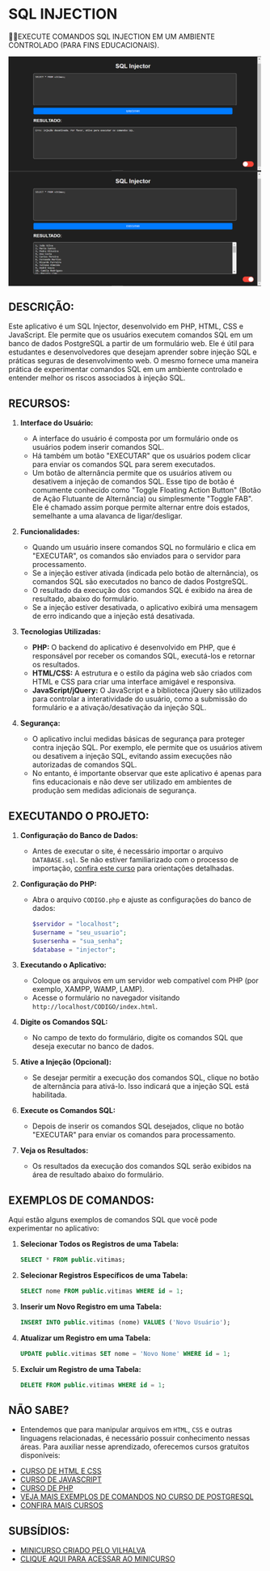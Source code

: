 # SQL INJECTION
👨‍🏫EXECUTE COMANDOS SQL INJECTION EM UM AMBIENTE CONTROLADO (PARA FINS EDUCACIONAIS).

<img src="./IMAGENS/FOTO_1.png" align="center" width="500"> <br>
<img src="./IMAGENS/FOTO_2.png" align="center" width="500"> <br>

## DESCRIÇÃO:
Este aplicativo é um SQL Injector, desenvolvido em PHP, HTML, CSS e JavaScript. Ele permite que os usuários executem comandos SQL em um banco de dados PostgreSQL a partir de um formulário web. Ele é útil para estudantes e desenvolvedores que desejam aprender sobre injeção SQL e práticas seguras de desenvolvimento web. O mesmo fornece uma maneira prática de experimentar comandos SQL em um ambiente controlado e entender melhor os riscos associados à injeção SQL.

## RECURSOS:
1. **Interface do Usuário:**
   - A interface do usuário é composta por um formulário onde os usuários podem inserir comandos SQL.
   - Há também um botão "EXECUTAR" que os usuários podem clicar para enviar os comandos SQL para serem executados.
   - Um botão de alternância permite que os usuários ativem ou desativem a injeção de comandos SQL. Esse tipo de botão é comumente conhecido como "Toggle Floating Action Button" (Botão de Ação Flutuante de Alternância) ou simplesmente "Toggle FAB". Ele é chamado assim porque permite alternar entre dois estados, semelhante a uma alavanca de ligar/desligar.

2. **Funcionalidades:**
   - Quando um usuário insere comandos SQL no formulário e clica em "EXECUTAR", os comandos são enviados para o servidor para processamento.
   - Se a injeção estiver ativada (indicada pelo botão de alternância), os comandos SQL são executados no banco de dados PostgreSQL.
   - O resultado da execução dos comandos SQL é exibido na área de resultado, abaixo do formulário.
   - Se a injeção estiver desativada, o aplicativo exibirá uma mensagem de erro indicando que a injeção está desativada.

3. **Tecnologias Utilizadas:**
   - **PHP:** O backend do aplicativo é desenvolvido em PHP, que é responsável por receber os comandos SQL, executá-los e retornar os resultados.
   - **HTML/CSS:** A estrutura e o estilo da página web são criados com HTML e CSS para criar uma interface amigável e responsiva.
   - **JavaScript/jQuery:** O JavaScript e a biblioteca jQuery são utilizados para controlar a interatividade do usuário, como a submissão do formulário e a ativação/desativação da injeção SQL.

4. **Segurança:**
   - O aplicativo inclui medidas básicas de segurança para proteger contra injeção SQL. Por exemplo, ele permite que os usuários ativem ou desativem a injeção SQL, evitando assim execuções não autorizadas de comandos SQL.
   - No entanto, é importante observar que este aplicativo é apenas para fins educacionais e não deve ser utilizado em ambientes de produção sem medidas adicionais de segurança.

## EXECUTANDO O PROJETO:
1. **Configuração do Banco de Dados:**
   - Antes de executar o site, é necessário importar o arquivo `DATABASE.sql`. Se não estiver familiarizado com o processo de importação, [confira este curso](https://github.com/VILHALVA/CURSO-DE-POSTGRESQL) para orientações detalhadas.

2. **Configuração do PHP:**
   - Abra o arquivo `CODIGO.php` e ajuste as configurações do banco de dados:

     ```php
     $servidor = "localhost";
     $username = "seu_usuario";
     $usersenha = "sua_senha";
     $database = "injector";
     ```

3. **Executando o Aplicativo:**
   - Coloque os arquivos em um servidor web compatível com PHP (por exemplo, XAMPP, WAMP, LAMP).
   - Acesse o formulário no navegador visitando `http://localhost/CODIGO/index.html`.

4. **Digite os Comandos SQL:**
   - No campo de texto do formulário, digite os comandos SQL que deseja executar no banco de dados.

5. **Ative a Injeção (Opcional):**
   - Se desejar permitir a execução dos comandos SQL, clique no botão de alternância para ativá-lo. Isso indicará que a injeção SQL está habilitada.

6. **Execute os Comandos SQL:**
   - Depois de inserir os comandos SQL desejados, clique no botão "EXECUTAR" para enviar os comandos para processamento.

7. **Veja os Resultados:**
   - Os resultados da execução dos comandos SQL serão exibidos na área de resultado abaixo do formulário.

## EXEMPLOS DE COMANDOS:
Aqui estão alguns exemplos de comandos SQL que você pode experimentar no aplicativo:

1. **Selecionar Todos os Registros de uma Tabela:**
   ```sql
   SELECT * FROM public.vitimas;
   ```

2. **Selecionar Registros Específicos de uma Tabela:**
   ```sql
   SELECT nome FROM public.vitimas WHERE id = 1;
   ```

3. **Inserir um Novo Registro em uma Tabela:**
   ```sql
   INSERT INTO public.vitimas (nome) VALUES ('Novo Usuário');
   ```

4. **Atualizar um Registro em uma Tabela:**
   ```sql
   UPDATE public.vitimas SET nome = 'Novo Nome' WHERE id = 1;
   ```

5. **Excluir um Registro de uma Tabela:**
   ```sql
   DELETE FROM public.vitimas WHERE id = 1;
   ```

## NÃO SABE?
- Entendemos que para manipular arquivos em `HTML`, `CSS` e outras linguagens relacionadas, é necessário possuir conhecimento nessas áreas. Para auxiliar nesse aprendizado, oferecemos cursos gratuitos disponíveis:
* [CURSO DE HTML E CSS](https://github.com/VILHALVA/CURSO-DE-HTML-E-CSS)
* [CURSO DE JAVASCRIPT](https://github.com/VILHALVA/CURSO-DE-JAVASCRIPT)
* [CURSO DE PHP](https://github.com/VILHALVA/CURSO-DE-PHP)
* [VEJA MAIS EXEMPLOS DE COMANDOS NO CURSO DE POSTGRESQL](https://github.com/VILHALVA/CURSO-DE-POSTGRESQL)
* [CONFIRA MAIS CURSOS](https://github.com/VILHALVA?tab=repositories&q=+topic:CURSO)

## SUBSÍDIOS:
- [MINICURSO CRIADO PELO VILHALVA](https://github.com/VILHALVA)
- [CLIQUE AQUI PARA ACESSAR AO MINICURSO](./MINICURSO.md)





